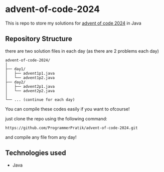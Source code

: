 # advent-of-code-2024
This is repo to store my solutions for [advent of code 2024](https://adventofcode.com/) in Java

## Repository Structure
there are two solution files in each day (as there are 2 problems each day)
```
advent-of-code-2024/
│
├── day1/
│   ├── advent1p1.java
│   └── advent1p2.java
├── day2/
│   ├── advent2p1.java
│   └── advent2p2.java
│
└── ... (continue for each day)
```


You can compile these codes easily if you want to ofcourse!

just clone the repo using the following command:
```
https://github.com/ProgrammerPratik/advent-of-code-2024.git
```
and compile any file from any day!

## Technologies used
- Java
